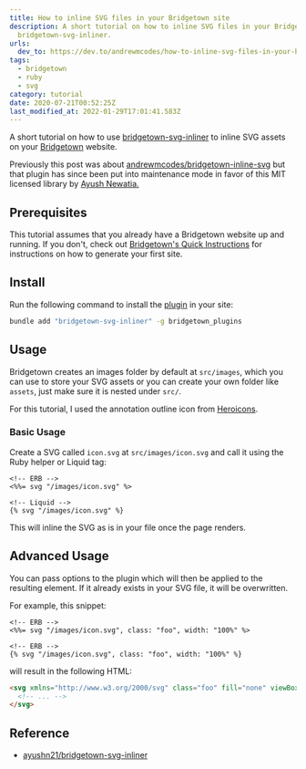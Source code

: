```yaml
---
title: How to inline SVG files in your Bridgetown site
description: A short tutorial on how to inline SVG files in your Bridgetown site with
  bridgetown-svg-inliner.
urls:
  dev_to: https://dev.to/andrewmcodes/how-to-inline-svg-files-in-your-bridgetown-site-45ag
tags:
  - bridgetown
  - ruby
  - svg
category: tutorial
date: 2020-07-21T00:52:25Z
last_modified_at: 2022-01-29T17:01:41.583Z
---
```


A short tutorial on how to use [bridgetown-svg-inliner](https://github.com/ayushn21/bridgetown-svg-inliner) to inline SVG assets on your [Bridgetown](https://bridgetownrb.com) website.

Previously this post was about [andrewmcodes/bridgetown-inline-svg](https://github.com/andrewmcodes/bridgetown-inline-svg) but that plugin has since been put into maintenance mode in favor of this MIT licensed library by [Ayush Newatia.](https://twitter.com/ayushn21)

## Prerequisites

This tutorial assumes that you already have a Bridgetown website up and running. If you don't, check out [Bridgetown's Quick Instructions](https://www.bridgetownrb.com/docs/#quick-instructions) for instructions on how to generate your first site.

## Install

Run the following command to install the [plugin](https://github.com/ayushn21/bridgetown-svg-inliner) in your site:

```bash
bundle add "bridgetown-svg-inliner" -g bridgetown_plugins
```

## Usage

Bridgetown creates an images folder by default at `src/images`, which you can use to store your SVG assets or you can create your own folder like `assets`, just make sure it is nested under `src/`.

For this tutorial, I used the annotation outline icon from [Heroicons](https://heroicons.com).

### Basic Usage

Create a SVG called `icon.svg` at `src/images/icon.svg` and call it using the Ruby helper or Liquid tag:

```erb
<!-- ERB -->
<%%= svg "/images/icon.svg" %>
```

```liquid
<!-- Liquid -->
{% svg "/images/icon.svg" %}
```

This will inline the SVG as is in your file once the page renders.

## Advanced Usage

You can pass options to the plugin which will then be applied to the resulting element. If it already exists in your SVG file, it will be overwritten.

For example, this snippet:

```erb
<!-- ERB -->
<%%= svg "/images/icon.svg", class: "foo", width: "100%" %>
```

```liquid
<!-- ERB -->
{% svg "/images/icon.svg", class: "foo", width: "100%" %}
```

will result in the following HTML:

```html
<svg xmlns="http://www.w3.org/2000/svg" class="foo" fill="none" viewBox="0 0 24 24" stroke="currentColor" width="100%">
  <!-- ... -->
</svg>
```

## Reference

- [ayushn21/bridgetown-svg-inliner](https://github.com/ayushn21/bridgetown-svg-inliner)
